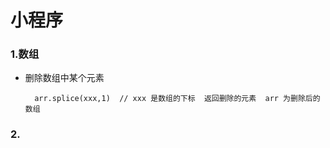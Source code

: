 # 小程序


### 1.数组

- 删除数组中某个元素
	
		arr.splice(xxx,1)  // xxx 是数组的下标  返回删除的元素  arr 为删除后的数组
		
		
### 2.


